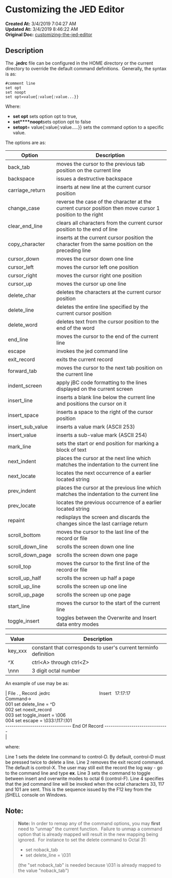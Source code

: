 # Customizing the JED Editor

**Created At:** 3/4/2019 7:04:27 AM  
**Updated At:** 3/4/2019 8:46:22 AM  
**Original Doc:** [customizing-the-jed-editor](https://docs.jbase.com/46994-editor/customizing-the-jed-editor)  


## Description 

The **.jedrc** file can be configured in the HOME directory or the current directory to override the default command definitions.  Generally, the syntax is as:

```
#comment line
set opt
set noopt
set opt=value{:value{:value...}}
```

Where:

- **set opt** sets option opt to true,
- **set****noopt**sets option opt to false
- **setopt**= value{:value{:value.....}} sets the command option to a specific value.




The options are as:


| Option | Description |
| --- | --- |
| back\_tab | moves the cursor to the previous tab position on the current line |
| backspace | issues a destructive backspace |
| carriage\_return | inserts at new line at the current cursor position |
| change\_case | reverse the case of the character at the current cursor position then move cursor 1 position to the right |
| clear\_end\_line | clears all characters from the current cursor position to the end of line |
| copy\_character | inserts at the current cursor position the character from the same position on the preceding line |
| cursor\_down | moves the cursor down one line |
| cursor\_left | moves the cursor left one position |
| cursor\_right | moves the cursor right one position |
| cursor\_up | moves the cursor up one line |
| delete\_char | deletes the characters at the current cursor position |
| delete\_line | deletes the entire line specified by the current cursor position |
| delete\_word | deletes text from the cursor position to the end of the word |
| end\_line | moves the cursor to the end of the current line |
| escape | invokes the jed command line |
| exit\_record | exits the current record |
| forward\_tab | moves the cursor to the next tab position on the current line |
| indent\_screen | apply jBC code formatting to the lines displayed on the current screen |
| insert\_line | inserts a blank line below the current line and positions the cursor on it |
| insert\_space | inserts a space to the right of the cursor position |
| insert\_sub\_value | inserts a value mark (ASCII 253) |
| insert\_value | inserts a sub-value mark (ASCII 254) |
| mark\_line | sets the start or end position for marking a block of text |
| next\_indent | places the cursor at the next line which matches the indentation to the current line |
| next\_locate | locates the next occurrence of a earlier located string |
| prev\_indent | places the cursor at the previous line which matches the indentation to the current line |
| prev\_locate | locates the previous occurrence of a earlier located string |
| repaint | redisplays the screen and discards the changes since the last carriage return |
| scroll\_bottom | moves the cursor to the last line of the record or file |
| scroll\_down\_line | scrolls the screen down one line |
| scroll\_down\_page | scrolls the screen down one page |
| scroll\_top | moves the cursor to the first line of the record or file |
| scroll\_up\_half | scrolls the screen up half a page |
| scroll\_up\_line | scrolls the screen up one line |
| scroll\_up\_page | scrolls the screen up one page |
| start\_line | moves the cursor to the start of the current line |
| toggle\_insert | toggles between the Overwrite and Insert data entry modes |





| Value | Description |
| --- | --- |
| key\_xxx | constant that corresponds to user's current terminfo definition |
| ^X | ctrl&lt;A&gt; through ctrl&lt;Z&gt; |
| \nnn | 3 digit octal number |




An example of use may be as:


| File . , Record .jedrc                                       Insert   17:17:17<br>Command-&gt;<br>001 set delete\_line = ^D<br>002 set noexit\_record<br>003 set toggle\_insert = \006<br>004 set escape = \033:\117:\101<br>-------------------------------- End Of Record -------------------------------<br> |


where:

Line 1 sets the delete line command to control-D. By default, control-D must be pressed twice to delete a line.
Line 2 removes the exit record command. The default is control-X. The user may still exit the record the log way - go to the command line and type **ex**.
Line 3 sets the command to toggle between insert and overwrite modes to octal 6 (control-F).
Line 4 specifies that the jed command line will be invoked when the octal characters 33, 117 and 101 are sent. This is the sequence issued by the F12 key from the jSHELL console on Windows.

## Note:


> **Note:** In order to remap any of the command options, you may **first** need to "unmap" the current function.  Failure to unmap a command option that is already mapped will result in the new mapping being ignored.  For instance to set the delete command to Octal 31:
> 
> - set noback\_tab
> - set delete\_line = \031
> 
> 
> (the "set noback\_tab" is needed because \031 is already mapped to the value "noback\_tab")

